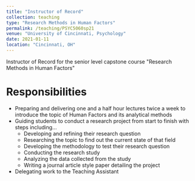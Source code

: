 ```yaml
---
title: "Instructor of Record"
collection: teaching
type: "Research Methods in Human Factors"
permalink: /teaching/PSYC5060sp21
venue: "University of Cincinnati, Psychology"
date: 2021-01-11
location: "Cincinnati, OH"
---
```


Instructor of Record for the senior level capstone course "Research Methods in Human Factors"

Responsibilities
======
* Preparing and delivering one and a half hour lectures twice a week to introduce the topic of Human Factors and its analytical methods
* Guiding students to conduct a research project from start to finish with steps including...
    * Developing and refining their research question
    * Researching the topic to find out the current state of that field
    * Developing the methodology to test their research question
    * Conducting the research study
    * Analyzing the data collected from the study
    * Writing a journal article style paper detailing the project
* Delegating work to the Teaching Assistant